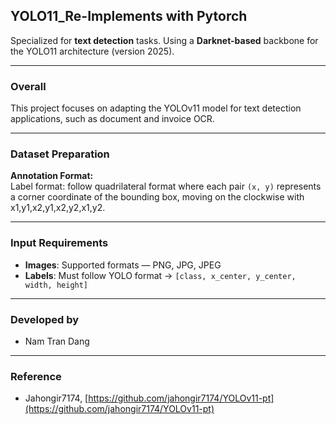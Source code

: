 ## YOLO11_Re-Implements with Pytorch

Specialized for **text detection** tasks. Using a **Darknet-based** backbone for the YOLO11 architecture (version 2025).

---

### Overall

This project focuses on adapting the YOLOv11 model for text detection applications, such as document and invoice OCR.

---

### Dataset Preparation

**Annotation Format:**  
  Label format: follow quadrilateral format where each pair `(x, y)` represents a corner coordinate of the bounding box, moving on the clockwise with x1,y1,x2,y1,x2,y2,x1,y2.

---

### Input Requirements

- **Images**: Supported formats — PNG, JPG, JPEG  
- **Labels**: Must follow YOLO format → `[class, x_center, y_center, width, height]`

---

### Developed by

- Nam Tran Dang 

---

### Reference

- Jahongir7174, [https://github.com/jahongir7174/YOLOv11-pt](https://github.com/jahongir7174/YOLOv11-pt)
